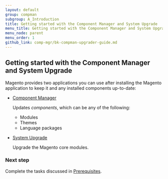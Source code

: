 ```yaml
---
layout: default 
group: compman
subgroup: A_Introduction
title: Getting started with the Component Manager and System Upgrade
menu_title: Getting started with the Component Manager and System Upgrade
menu_node: parent
menu_order: 1
github_link: comp-mgr/bk-compman-upgrader-guide.md
---
```


<h2>Getting started with the Component Manager and System Upgrade</h2>   
Magento provides two applications you can use after installing the Magento application to keep it and any installed components up-to-date:

*	<a href="{{ site.gdeurl }}comp-mgr/compman-start.html">Component Manager</a>

	Updates *components*, which can be any of the following:

	*	Modules
	*	Themes
	*	Language packages

*	<a href="{{ site.gdeurl }}comp-mgr/upgrade-start.html">System Upgrade</a>

	Upgrade the Magento core modules.

### Next step
Complete the tasks discussed in <a href="{{ site.gdeurl }}comp-mgr/prereq_compman-updater.html">Prerequisites</a>.